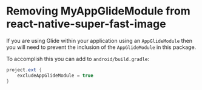 # Removing MyAppGlideModule from react-native-super-fast-image

If you are using Glide within your application using an `AppGlideModule` then you will
need to prevent the inclusion of the `AppGlideModule` in this package.

To accomplish this you can add to `android/build.gradle`:

```gradle
project.ext {
    excludeAppGlideModule = true
}
```